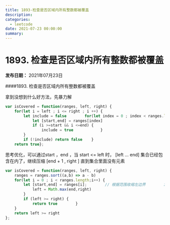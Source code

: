 ```yaml
---
title: 1893-检查是否区域内所有整数都被覆盖
description: 
categories:
  - leetcode
date: 2021-07-23 00:00:00
summary: 
---
```


# 1893. 检查是否区域内所有整数都被覆盖

**发布日期：** 2021年07月23日

####1893. 检查是否区域内所有整数都被覆盖

拿到没想到什么好方法，先暴力解

```javascript
var isCovered = function(ranges, left, right) {
    for(let i = left ; i <= right ; i ++) {
        let include = false        for(let index = 0 ; index < ranges.length ; index ++) {
            let [start,end] = ranges[index]
            if (i >=start && i <=end) {
                include = true            }
        }
        if (!include) return false    }
    return true};
```

思考优化，可以通过start ，end ，当 start <= left 时， [left … end] 集合已经包含在内了，继续压缩 [end + 1 , right ] 直到集合里面没有元素

```javascript
var isCovered = function(ranges, left, right) {
    ranges = ranges.sort((a,b) => a - b)
    for(let i = 0 ; i < ranges.length;i++) {
        let [start,end] = ranges[i];        // 根据范围收缩左边界        if (start <= left) {
            left = Math.max(end,right)
        }
        if (left >= right) {
            return true        }
    }
    return left >= right
};
```

